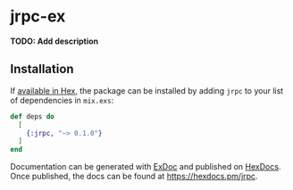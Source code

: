 # jrpc-ex

**TODO: Add description**

## Installation

If [available in Hex](https://hex.pm/docs/publish), the package can be installed
by adding `jrpc` to your list of dependencies in `mix.exs`:

```elixir
def deps do
  [
    {:jrpc, "~> 0.1.0"}
  ]
end
```

Documentation can be generated with [ExDoc](https://github.com/elixir-lang/ex_doc)
and published on [HexDocs](https://hexdocs.pm). Once published, the docs can
be found at <https://hexdocs.pm/jrpc>.
